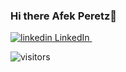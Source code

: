 ### Hi there **Afek Peretz**👋

<!--
**AfekPeretz/AfekPeretz** is a ✨ _special_ ✨ repository because its `README.md` (this file) appears on your GitHub profile.

Here are some ideas to get you started:

- 🔭 I’m currently working on ...
- 🌱 I’m currently learning ...
- 👯 I’m looking to collaborate on ...
- 🤔 I’m looking for help with ...
- 💬 Ask me about ...
- 📫 How to reach me: ...
- 😄 Pronouns: ...
- ⚡ Fun fact: ...
-->
 <a href="www.linkedin.com/in/afekperetz" rel="nofollow noreferrer">
    <img src="https://i.stack.imgur.com/gVE0j.png" alt="linkedin"> LinkedIn
  </a> &nbsp; 

![visitors](https://visitor-badge.glitch.me/badge?page_id=page.id)

